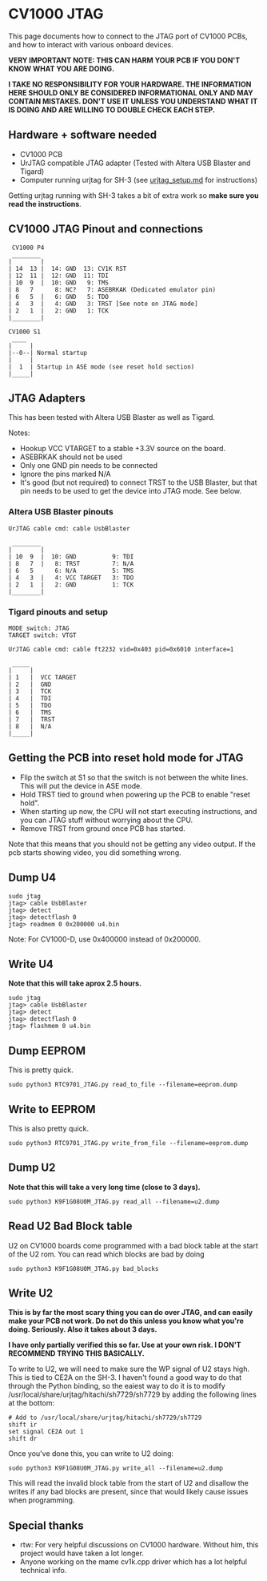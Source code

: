 # CV1000 JTAG

This page documents how to connect to the JTAG port of CV1000 PCBs, and how to interact with various onboard devices.

**VERY IMPORTANT NOTE: THIS CAN HARM YOUR PCB IF YOU DON'T KNOW WHAT YOU ARE DOING.**

**I TAKE NO RESPONSIBILITY FOR YOUR HARDWARE. THE INFORMATION HERE SHOULD ONLY BE CONSIDERED INFORMATIONAL ONLY AND MAY CONTAIN MISTAKES. DON'T USE IT UNLESS YOU UNDERSTAND WHAT IT IS DOING AND ARE WILLING TO DOUBLE CHECK EACH STEP.**

## Hardware + software needed

- CV1000 PCB
- UrJTAG compatible JTAG adapter (Tested with Altera USB Blaster and Tigard)
- Computer running urjtag for SH-3 (see [urjtag_setup.md](urjtag_setup.md) for instructions)

Getting urjtag running with SH-3 takes a bit of extra work so **make sure you read the instructions**.

## CV1000 JTAG Pinout and connections

```
 CV1000 P4
 ________
|        |
| 14  13 |  14: GND  13: CV1K RST
| 12  11 |  12: GND  11: TDI
| 10  9  |  10: GND   9: TMS
| 8   7      8: NC?   7: ASEBRKAK (Dedicated emulator pin)
| 6   5  |   6: GND   5: TDO
| 4   3  |   4: GND   3: TRST [See note on JTAG mode]
| 2   1  |   2: GND   1: TCK
|________|

CV1000 S1
 ____
|     |
|--0--| Normal startup
|     |
|  1  | Startup in ASE mode (see reset hold section)
|_____|
```

## JTAG Adapters

This has been tested with Altera USB Blaster as well as Tigard.

Notes:
- Hookup VCC VTARGET to a stable +3.3V source on the board.
- ASEBRKAK should not be used
- Only one GND pin needs to be connected
- Ignore the pins marked N/A
- It's good (but not required) to connect TRST to the USB Blaster,  but that pin needs to be used to get the device into JTAG mode. See below.

### Altera USB Blaster pinouts

```
UrJTAG cable cmd: cable UsbBlaster
```

```
 ________
|        |
| 10  9  |  10: GND          9: TDI
| 8   7  |   8: TRST         7: N/A
| 6   5      6: N/A          5: TMS
| 4   3  |   4: VCC TARGET   3: TDO
| 2   1  |   2: GND          1: TCK
|________|
```

### Tigard pinouts and setup

```
MODE switch: JTAG
TARGET switch: VTGT 

UrJTAG cable cmd: cable ft2232 vid=0x403 pid=0x6010 interface=1
```

```
 _____
|     |
| 1   |  VCC TARGET
| 2   |  GND
| 3   |  TCK
| 4   |  TDI
| 5   |  TDO
| 6   |  TMS
| 7   |  TRST
| 8   |  N/A
|_____|
```

## Getting the PCB into reset hold mode for JTAG

- Flip the switch at S1 so that the switch is not between the white lines. This will put the device in ASE mode.
- Hold TRST tied to ground when powering up the PCB to enable "reset hold".
- When starting up now, the CPU will not start executing instructions, and you can JTAG stuff without worrying about the CPU.
- Remove TRST from ground once PCB has started.

Note that this means that you should not be getting any video output. If the pcb starts showing video, you did something wrong.

## Dump U4

```
sudo jtag
jtag> cable UsbBlaster
jtag> detect
jtag> detectflash 0
jtag> readmem 0 0x200000 u4.bin
```

Note: For CV1000-D, use 0x400000 instead of 0x200000.

## Write U4

**Note that this will take aprox 2.5 hours.**

```
sudo jtag
jtag> cable UsbBlaster
jtag> detect
jtag> detectflash 0
jtag> flashmem 0 u4.bin
```

## Dump EEPROM

This is pretty quick.

```
sudo python3 RTC9701_JTAG.py read_to_file --filename=eeprom.dump
```

## Write to EEPROM 

This is also pretty quick.

```
sudo python3 RTC9701_JTAG.py write_from_file --filename=eeprom.dump
```

## Dump U2

**Note that this will take a very long time (close to 3 days).**

```
sudo python3 K9F1G08U0M_JTAG.py read_all --filename=u2.dump
```

## Read U2 Bad Block table

U2 on CV1000 boards come programmed with a bad block table at the start of the U2 rom. You can read which blocks are bad by doing

```
sudo python3 K9F1G08U0M_JTAG.py bad_blocks
```

## Write U2

**This is by far the most scary thing you can do over JTAG, and can easily make your PCB not work. Do not do this unless you know what you're doing. Seriously. Also it takes about 3 days.**

**I have only partially verified this so far. Use at your own risk. I DON'T RECOMMEND TRYING THIS BASICALLY.**

To write to U2, we will need to make sure the WP signal of U2 stays high. This is tied to CE2A on the SH-3.
I haven't found a good way to do that through the Python binding, so the eaiest way to do it is to modify /usr/local/share/urjtag/hitachi/sh7729/sh7729 by adding the following lines at the bottom:

```
# Add to /usr/local/share/urjtag/hitachi/sh7729/sh7729
shift ir
set signal CE2A out 1
shift dr
```

Once you've done this, you can write to U2 doing:

```
sudo python3 K9F1G08U0M_JTAG.py write_all --filename=u2.dump
```

This will read the invalid block table from the start of U2 and disallow the writes if any bad blocks are present, since that would likely cause issues when programming.

## Special thanks

- rtw: For very helpful discussions on CV1000 hardware. Without him, this project would have taken a lot longer.
- Anyone working on the mame cv1k.cpp driver which has a lot helpful technical info.
